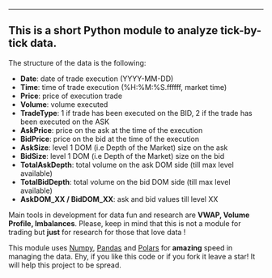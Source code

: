 -----------------------------------------------------------
This is a short Python module to analyze tick-by-tick data.
-----------------------------------------------------------

The structure of the data is the following:

- <b>Date</b>: date of trade execution (YYYY-MM-DD)
- <b>Time</b>: time of trade execution (%H:%M:%S.ffffff, market time)
- <b>Price</b>: price of execution trade
- <b>Volume</b>: volume executed
- <b>TradeType</b>: 1 if trade has been executed on the BID, 2 if the trade has been executed on the ASK
- <b>AskPrice</b>: price on the ask at the time of the execution
- <b>BidPrice</b>: price on the bid at the time of the execution
- <b>AskSize</b>: level 1 DOM (i.e Depth of the Market) size on the ask
- <b>BidSize</b>: level 1 DOM (i.e Depth of the Market) size on the bid
- <b>TotalAskDepth</b>: total volume on the ask DOM side (till max level available)
- <b>TotalBidDepth</b>: total volume on the bid DOM side (till max level available)
- <b>AskDOM_XX / BidDOM_XX</b>: ask and bid values till level XX

Main tools in development for data fun and research are <b>VWAP, Volume Profile, Imbalances</b>. Please, keep in mind that this is not a module for trading but <b>just</b> for research for those that love data !

This module uses [Numpy](https://numpy.org/), [Pandas](https://pandas.pydata.org/) and [Polars](https://pola.rs/) for <b>amazing</b> speed in managing the data.
Ehy, if you like this code or if you fork it leave a star! It will help this project to be spread.
